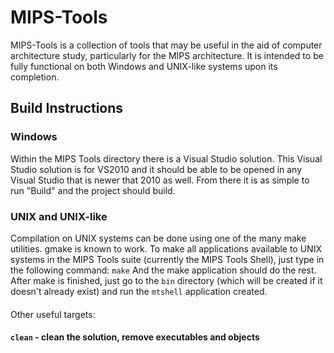 # MIPS-Tools
MIPS-Tools is a collection of tools that may be useful in the aid of computer architecture study, particularly for the MIPS architecture. It is intended to be fully functional on both Windows and UNIX-like systems upon its completion.

## Build Instructions
### Windows
Within the MIPS Tools directory there is a Visual Studio solution. This Visual Studio solution is for VS2010 and it should be able to be opened in any Visual Studio that is newer that 2010 as well. From there it is as simple to run "Build" and the project should build.

### UNIX and UNIX-like
Compilation on UNIX systems can be done using one of the many make utilities. gmake is known to work. To make all applications available to UNIX systems in the MIPS Tools suite (currently the MIPS Tools Shell), just type in the following command: `make` And the make application should do the rest. After make is finished, just go to the `bin` directory (which will be created if it doesn't already exist) and run the `mtshell` application created.
#### 
Other useful targets:
#### `clean` - clean the solution, remove executables and objects
